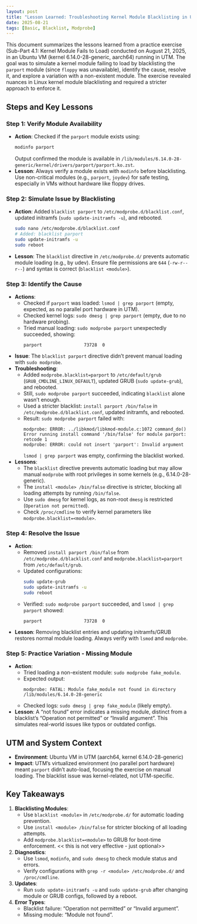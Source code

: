 ```yaml
---
layout: post
title: "Lesson Learned: Troubleshooting Kernel Module Blacklisting in Ubuntu"
date: 2025-08-21
tags: [Basic, Blacklist, Modprobe]
---
```


This document summarizes the lessons learned from a practice exercise (Sub-Part 4.1: Kernel Module Fails to Load) conducted on August 21, 2025, in an Ubuntu VM (kernel 6.14.0-28-generic, aarch64) running in UTM. The goal was to simulate a kernel module failing to load by blacklisting the `parport` module (since `floppy` was unavailable), identify the cause, resolve it, and explore a variation with a non-existent module. The exercise revealed nuances in Linux kernel module blacklisting and required a stricter approach to enforce it.

## Steps and Key Lessons

### Step 1: Verify Module Availability

- **Action**: Checked if the `parport` module exists using:
  ```bash
  modinfo parport
  ```
  Output confirmed the module is available in `/lib/modules/6.14.0-28-generic/kernel/drivers/parport/parport.ko.zst`.
- **Lesson**: Always verify a module exists with `modinfo` before blacklisting. Use non-critical modules (e.g., `parport`, `joydev`) for safe testing, especially in VMs without hardware like floppy drives.

### Step 2: Simulate Issue by Blacklisting

- **Action**: Added `blacklist parport` to `/etc/modprobe.d/blacklist.conf`, updated initramfs (`sudo update-initramfs -u`), and rebooted.
  ```bash
  sudo nano /etc/modprobe.d/blacklist.conf
  # Added: blacklist parport
  sudo update-initramfs -u
  sudo reboot
  ```
- **Lesson**: The `blacklist` directive in `/etc/modprobe.d/` prevents automatic module loading (e.g., by udev). Ensure file permissions are `644` (`-rw-r--r--`) and syntax is correct (`blacklist <module>`).

### Step 3: Identify the Cause

- **Actions**:
  - Checked if `parport` was loaded: `lsmod | grep parport` (empty, expected, as no parallel port hardware in UTM).
  - Checked kernel logs: `sudo dmesg | grep parport` (empty, due to no hardware probing).
  - Tried manual loading: `sudo modprobe parport` unexpectedly succeeded, showing:
    ```
    parport                73728  0
    ```
- **Issue**: The `blacklist parport` directive didn’t prevent manual loading with `sudo modprobe`.
- **Troubleshooting**:
  - Added `modprobe.blacklist=parport` to `/etc/default/grub` (`GRUB_CMDLINE_LINUX_DEFAULT`), updated GRUB (`sudo update-grub`), and rebooted.
  - Still, `sudo modprobe parport` succeeded, indicating `blacklist` alone wasn’t enough.
  - Used a stricter blacklist: `install parport /bin/false` in `/etc/modprobe.d/blacklist.conf`, updated initramfs, and rebooted.
  - Result: `sudo modprobe parport` failed with:
    ```
    modprobe: ERROR: ../libkmod/libkmod-module.c:1072 command_do() Error running install command '/bin/false' for module parport: retcode 1
    modprobe: ERROR: could not insert 'parport': Invalid argument
    ```
    `lsmod | grep parport` was empty, confirming the blacklist worked.
- **Lessons**:
  - The `blacklist` directive prevents automatic loading but may allow manual `modprobe` with root privileges in some kernels (e.g., 6.14.0-28-generic).
  - The `install <module> /bin/false` directive is stricter, blocking all loading attempts by running `/bin/false`.
  - Use `sudo dmesg` for kernel logs, as non-root `dmesg` is restricted (`Operation not permitted`).
  - Check `/proc/cmdline` to verify kernel parameters like `modprobe.blacklist=<module>`.

### Step 4: Resolve the Issue

- **Action**:
  - Removed `install parport /bin/false` from `/etc/modprobe.d/blacklist.conf` and `modprobe.blacklist=parport` from `/etc/default/grub`.
  - Updated configurations:
    ```bash
    sudo update-grub
    sudo update-initramfs -u
    sudo reboot
    ```
  - Verified: `sudo modprobe parport` succeeded, and `lsmod | grep parport` showed:
    ```
    parport                73728  0
    ```
- **Lesson**: Removing blacklist entries and updating initramfs/GRUB restores normal module loading. Always verify with `lsmod` and `modprobe`.

### Step 5: Practice Variation - Missing Module

- **Action**:
  - Tried loading a non-existent module: `sudo modprobe fake_module`.
  - Expected output:
    ```
    modprobe: FATAL: Module fake_module not found in directory /lib/modules/6.14.0-28-generic
    ```
  - Checked logs: `sudo dmesg | grep fake_module` (likely empty).
- **Lesson**: A “not found” error indicates a missing module, distinct from a blacklist’s “Operation not permitted” or “Invalid argument”. This simulates real-world issues like typos or outdated configs.

## UTM and System Context

- **Environment**: Ubuntu VM in UTM (aarch64, kernel 6.14.0-28-generic)
- **Impact**: UTM’s virtualized environment (no parallel port hardware) meant `parport` didn’t auto-load, focusing the exercise on manual loading. The blacklist issue was kernel-related, not UTM-specific.

## Key Takeaways

1. **Blacklisting Modules**:
   - Use `blacklist <module>` in `/etc/modprobe.d/` for automatic loading prevention.
   - Use `install <module> /bin/false` for stricter blocking of all loading attempts.
   - Add `modprobe.blacklist=<module>` to GRUB for boot-time enforcement. << this is not very effective - just optional>>
2. **Diagnostics**:
   - Use `lsmod`, `modinfo`, and `sudo dmesg` to check module status and errors.
   - Verify configurations with `grep -r <module> /etc/modprobe.d/` and `/proc/cmdline`.
3. **Updates**:
   - Run `sudo update-initramfs -u` and `sudo update-grub` after changing module or GRUB configs, followed by a reboot.
4. **Error Types**:
   - Blacklist failure: “Operation not permitted” or “Invalid argument”.
   - Missing module: “Module not found”.
